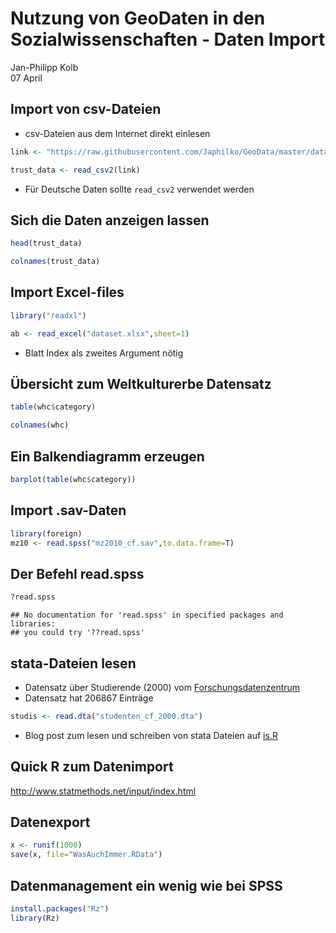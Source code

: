 # Nutzung von GeoDaten in den Sozialwissenschaften - Daten Import
Jan-Philipp Kolb  
07 April  




## Import von csv-Dateien

- csv-Dateien aus dem Internet direkt einlesen


```r
link <- "https://raw.githubusercontent.com/Japhilko/GeoData/master/data/TrustData.csv"

trust_data <- read_csv2(link)
```

- Für Deutsche Daten sollte `read_csv2` verwendet werden

## Sich die Daten anzeigen lassen


```r
head(trust_data)
```





```r
colnames(trust_data)
```


## Import Excel-files


```r
library("readxl")
```



```r
ab <- read_excel("dataset.xlsx",sheet=1)
```

- Blatt Index als zweites Argument nötig


## Übersicht zum Weltkulturerbe Datensatz


```r
table(whc$category)
```


```r
colnames(whc)
```


## Ein Balkendiagramm erzeugen


```r
barplot(table(whc$category))
```


## Import .sav-Daten




```r
library(foreign)
mz10 <- read.spss("mz2010_cf.sav",to.data.frame=T)
```

## Der Befehl read.spss


```r
?read.spss
```

```
## No documentation for 'read.spss' in specified packages and libraries:
## you could try '??read.spss'
```


## stata-Dateien lesen

- Datensatz über Studierende (2000) vom [Forschungsdatenzentrum](http://www.forschungsdatenzentrum.de/bestand/studenten/cf/2000/index.asp)
- Datensatz hat 206867 Einträge


```r
studis <- read.dta("studenten_cf_2000.dta")
```

- Blog post zum lesen und schreiben von stata Dateien auf [is.R](http://is-r.tumblr.com/post/37181850668/readingwriting-stata-dta-files-with-foreign)

## Quick R zum Datenimport

<http://www.statmethods.net/input/index.html>

## Datenexport


```r
x <- runif(1000)
save(x, file="WasAuchImmer.RData")
```



## Datenmanagement ein wenig wie bei SPSS


```r
install.packages("Rz")
library(Rz)
```


